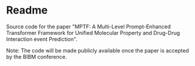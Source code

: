 # Readme

Source code for the paper "MPTF: A Multi-Level Prompt-Enhanced Transformer Framework for Unified Molecular Property and Drug-Drug Interaction event Prediction".

Note: The code will be made publicly available once the paper is accepted by the BIBM conference.

